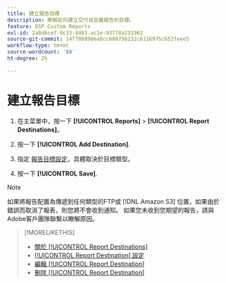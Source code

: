 ```yaml
---
title: 建立報告目標
description: 瞭解如何建立交付自定義報告的目標。
feature: DSP Custom Reports
exl-id: 2a8d6cef-9c33-4483-ac1e-93778a231962
source-git-commit: 14f78b89dea8cc680756232c6116975c652feee5
workflow-type: tm+mt
source-wordcount: '88'
ht-degree: 2%

---
```


# 建立報告目標

1. 在主菜單中，按一下 **[!UICONTROL Reports]** > **[!UICONTROL Report Destinations]**。

1. 按一下 **[!UICONTROL Add Destination]**.

1. 指定 [報告目標設定](/help/dsp/reports/report-destinations/report-destination-settings.md)，具體取決於目標類型。

1. 按一下 **[!UICONTROL Save]**.

>[!NOTE]
>
> 如果將報告配置為傳遞到任何類型的FTP或 [!DNL Amazon S3] 位置，如果由於錯誤而取消了報表，則您將不會收到通知。 如果您未收到您期望的報告，請與Adobe客戶團隊聯繫以瞭解原因。

>[!MORELIKETHIS]
>
>* [關於 [!UICONTROL Report Destinations]](/help/dsp/reports/report-destinations/report-destination-about.md)
>* [[!UICONTROL Report Destination] 設定](/help/dsp/reports/report-destinations/report-destination-settings.md)
>* [編輯 [!UICONTROL Report Destination]](/help/dsp/reports/report-destinations/report-destination-edit.md)
>* [刪除 [!UICONTROL Report Destination]](/help/dsp/reports/report-destinations/report-destination-delete.md)

